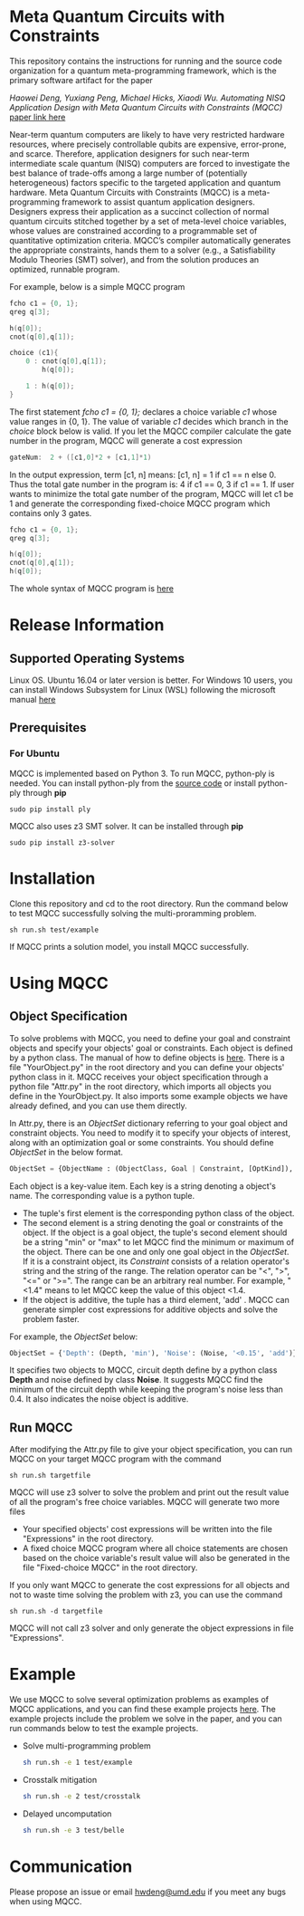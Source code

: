 
# Meta Quantum Circuits with Constraints

This repository contains the instructions for running and the source code organization for a quantum meta-programming framework, which is the primary software artifact for the paper

*Haowei Deng, Yuxiang Peng, Michael Hicks, Xiaodi Wu. Automating NISQ Application Design with Meta Quantum Circuits with Constraints (MQCC)*
[paper link here]()

Near-term quantum computers are likely to have very restricted hardware resources, where precisely controllable qubits are expensive, error-prone, and scarce. Therefore, application designers for such near-term intermediate scale quantum (NISQ) computers are forced to investigate the best balance of trade-offs among a large number of (potentially heterogeneous) factors specific to the targeted application and quantum hardware. 
Meta Quantum Circuits with Constraints (MQCC) is a meta-programming framework to assist quantum application designers. Designers express their application as a succinct collection of normal quantum circuits stitched together by a set of meta-level choice variables, whose values are constrained according to a programmable set of quantitative optimization criteria. MQCC’s compiler automatically generates the appropriate constraints, hands them to a solver (e.g., a Satisfiability Modulo Theories (SMT) solver), and from the solution produces an optimized, runnable program. 

For example, below is a simple MQCC program

```c
fcho c1 = {0, 1};
qreg q[3];

h(q[0]);
cnot(q[0],q[1]);

choice (c1){
    0 : cnot(q[0],q[1]);
        h(q[0]);

    1 : h(q[0]);
}
```
The first statement _fcho c1 = {0, 1};_ declares a choice variable *c1* whose value ranges in {0, 1}. The value of variable *c1* decides which branch in the *choice* block below is valid. If you let the MQCC compiler calculate the gate number in the program, MQCC will generate a cost expression
```c
gateNum:  2 + ([c1,0]*2 + [c1,1]*1)
```
In the output expression, term [c1, n] means: [c1, n] = 1 if c1 == n else 0. Thus the total gate number in the program is: 4 if c1 == 0, 3 if c1 == 1. If user wants to minimize the total gate number of the program, MQCC will let c1 be 1 and generate the corresponding fixed-choice MQCC program which contains only 3 gates.
```c
fcho c1 = {0, 1};
qreg q[3];

h(q[0]);
cnot(q[0],q[1]);
h(q[0]);
```
The whole syntax of MQCC program is [here](doc/MQCC_syntax.md)

# Release Information

## Supported Operating Systems

Linux OS. Ubuntu 16.04 or later version is better.
For Windows 10 users, you can install Windows Subsystem for Linux (WSL) following the microsoft manual [here](https://docs.microsoft.com/en-us/windows/wsl/install-win10#:~:text=Windows%20Subsystem%20for%20Linux%20Installation%20Guide%20for%20Windows,...%207%20Set%20up%20a%20new%20distribu%20)

## Prerequisites
### For Ubuntu

MQCC is implemented based on Python 3. To run MQCC, python-ply is needed. You can install python-ply from the [source code](https://www.dabeaz.com/ply/) or install python-ply through **pip**
```
sudo pip install ply
```

MQCC also uses z3 SMT solver. It can be installed through **pip**
```
sudo pip install z3-solver
```

# Installation
Clone this repository and cd to the root directory. Run the command below to test MQCC successfully solving the multi-proramming problem.
```
sh run.sh test/example
```
If MQCC prints a solution model, you install MQCC successfully.

# Using MQCC

## Object Specification

To solve problems with MQCC, you need to define your goal and constraint objects and specify your objects' goal or constraints. Each object is defined by a python class. The manual of how to define objects is [here](doc/object_doc.md). There is a file "YourObject.py" in the root directory and you can define your objects' python class in it. MQCC receives your object specification through a python file "Attr.py" in the root directory, which imports all objects you define in the YourObject.py. It also imports some example objects we have already defined, and you can use them directly. 

In Attr.py, there is an *ObjectSet* dictionary referring to your goal object and constraint objects. You need to modify it to specify your objects of interest, along with an optimization goal or some constraints. You should define *ObjectSet* in the below format.

```python
ObjectSet = {ObjectName : (ObjectClass, Goal | Constraint, [OptKind]), ...,}
```
Each object is a key-value item. Each key is a string denoting a object's name. The corresponding value is a python tuple.

- The tuple's first element is the corresponding python class of the object. 
- The second element is a string denoting the goal or constraints of the object. If the object is a goal object, the tuple's second element should be a string  "min" or "max" to let MQCC find the minimum or maximum of the object. There can be one and only one goal object in the *ObjectSet*. If it is a constraint object, its *Constraint* consists of a relation operator's string and the string of the range. The relation operator can be "<", ">", "<=" or ">=". The range can be an arbitrary real number. For example, "<1.4" means to let MQCC keep the value of this object <1.4. 
- If the object is additive, the tuple has a third element, 'add' . MQCC can generate simpler cost expressions for additive objects and solve the problem faster.
  
For example, the *ObjectSet* below:
  
```python
ObjectSet = {'Depth': (Depth, 'min'), 'Noise': (Noise, '<0.15', 'add')}
```
It specifies two objects to MQCC, circuit depth define by a python class **Depth** and noise defined by class **Noise**. It suggests MQCC find the minimum of the circuit depth while keeping the program's noise less than 0.4. It also indicates the noise object is additive.

## Run MQCC

After modifying the Attr.py file to give your object specification, you can run MQCC on your target MQCC program with the command
```
sh run.sh targetfile
```
MQCC will use z3 solver to solve the problem and print out the result value of all the program's free choice variables. MQCC will generate two more files

- Your specified objects' cost expressions will be written into the file "Expressions" in the root directory.
- A fixed choice MQCC program where all choice statements are chosen based on the choice variable's result value will also be generated in the file "Fixed-choice MQCC" in the root directory.

If you only want MQCC to generate the cost expressions for all objects and not to waste time solving the problem with z3, you can use the command
```
sh run.sh -d targetfile
```
MQCC will not call z3 solver and only generate the object expressions in file "Expressions".

# Example
We use MQCC to solve several optimization problems as examples of MQCC applications, and you can find these example projects [here](doc/examples.md). The example projects include the problem we solve in the paper, and you can run commands below to test the example projects.

- Solve multi-programming problem
  ```sh
  sh run.sh -e 1 test/example
  ```
- Crosstalk mitigation
  ```sh
  sh run.sh -e 2 test/crosstalk
  ```
- Delayed uncomputation
  ```sh
  sh run.sh -e 3 test/belle
  ```

# Communication
Please propose an issue or email hwdeng@umd.edu if you meet any bugs when using MQCC.